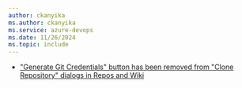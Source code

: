 ```yaml
---
author: ckanyika
ms.author: ckanyika
ms.service: azure-devops
ms.date: 11/26/2024
ms.topic: include
---
```


- ["Generate Git Credentials" button has been removed from "Clone Repository" dialogs in Repos and Wiki](#generate-git-credentials-button-has-been-removed-from-clone-repository-dialogs-in-repos-and-wiki)
